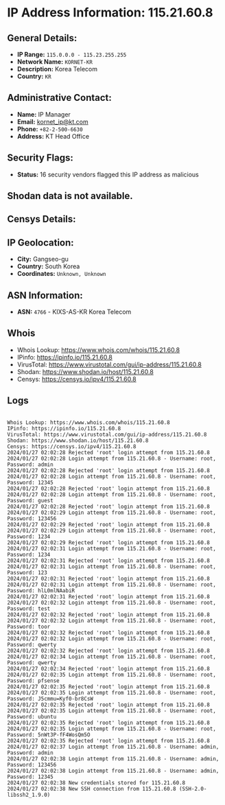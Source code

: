 # IP Address Information: 115.21.60.8

## General Details:
- **IP Range:** `115.0.0.0 - 115.23.255.255`
- **Network Name:** `KORNET-KR`
- **Description:** Korea Telecom
- **Country:** `KR`

## Administrative Contact:
- **Name:** IP Manager
- **Email:** [kornet_ip@kt.com](mailto:kornet_ip@kt.com)
- **Phone:** `+82-2-500-6630`
- **Address:** KT Head Office

## Security Flags:
- **Status:** 16 security vendors flagged this IP address as malicious

## Shodan data is not available.
## Censys Details:
## IP Geolocation:
- **City:** Gangseo-gu
- **Country:** South Korea
- **Coordinates:** `Unknown, Unknown`
## ASN Information:
- **ASN:** `4766` - KIXS-AS-KR Korea Telecom
## Whois
- Whois Lookup: https://www.whois.com/whois/115.21.60.8
- IPinfo: https://ipinfo.io/115.21.60.8
- VirusTotal: https://www.virustotal.com/gui/ip-address/115.21.60.8
- Shodan: https://www.shodan.io/host/115.21.60.8
- Censys: https://censys.io/ipv4/115.21.60.8
## Logs
```

Whois Lookup: https://www.whois.com/whois/115.21.60.8
IPinfo: https://ipinfo.io/115.21.60.8
VirusTotal: https://www.virustotal.com/gui/ip-address/115.21.60.8
Shodan: https://www.shodan.io/host/115.21.60.8
Censys: https://censys.io/ipv4/115.21.60.8
2024/01/27 02:02:28 Rejected 'root' login attempt from 115.21.60.8
2024/01/27 02:02:28 Login attempt from 115.21.60.8 - Username: root, Password: admin
2024/01/27 02:02:28 Rejected 'root' login attempt from 115.21.60.8
2024/01/27 02:02:28 Login attempt from 115.21.60.8 - Username: root, Password: 12345
2024/01/27 02:02:28 Rejected 'root' login attempt from 115.21.60.8
2024/01/27 02:02:28 Login attempt from 115.21.60.8 - Username: root, Password: guest
2024/01/27 02:02:28 Rejected 'root' login attempt from 115.21.60.8
2024/01/27 02:02:29 Login attempt from 115.21.60.8 - Username: root, Password: 123456
2024/01/27 02:02:29 Rejected 'root' login attempt from 115.21.60.8
2024/01/27 02:02:29 Login attempt from 115.21.60.8 - Username: root, Password: 1234
2024/01/27 02:02:29 Rejected 'root' login attempt from 115.21.60.8
2024/01/27 02:02:31 Login attempt from 115.21.60.8 - Username: root, Password: 1234
2024/01/27 02:02:31 Rejected 'root' login attempt from 115.21.60.8
2024/01/27 02:02:31 Login attempt from 115.21.60.8 - Username: root, Password: 123
2024/01/27 02:02:31 Rejected 'root' login attempt from 115.21.60.8
2024/01/27 02:02:31 Login attempt from 115.21.60.8 - Username: root, Password: hlL0mlNAabiR
2024/01/27 02:02:31 Rejected 'root' login attempt from 115.21.60.8
2024/01/27 02:02:32 Login attempt from 115.21.60.8 - Username: root, Password: test
2024/01/27 02:02:32 Rejected 'root' login attempt from 115.21.60.8
2024/01/27 02:02:32 Login attempt from 115.21.60.8 - Username: root, Password: toor
2024/01/27 02:02:32 Rejected 'root' login attempt from 115.21.60.8
2024/01/27 02:02:32 Login attempt from 115.21.60.8 - Username: root, Password: qwerty
2024/01/27 02:02:32 Rejected 'root' login attempt from 115.21.60.8
2024/01/27 02:02:34 Login attempt from 115.21.60.8 - Username: root, Password: qwerty
2024/01/27 02:02:34 Rejected 'root' login attempt from 115.21.60.8
2024/01/27 02:02:35 Login attempt from 115.21.60.8 - Username: root, Password: pfsense
2024/01/27 02:02:35 Rejected 'root' login attempt from 115.21.60.8
2024/01/27 02:02:35 Login attempt from 115.21.60.8 - Username: root, Password: J5cmmu=Kyf0-br8CsW
2024/01/27 02:02:35 Rejected 'root' login attempt from 115.21.60.8
2024/01/27 02:02:35 Login attempt from 115.21.60.8 - Username: root, Password: ubuntu
2024/01/27 02:02:35 Rejected 'root' login attempt from 115.21.60.8
2024/01/27 02:02:35 Login attempt from 115.21.60.8 - Username: root, Password: 5nWt3P-fF4WosQm5O
2024/01/27 02:02:35 Rejected 'root' login attempt from 115.21.60.8
2024/01/27 02:02:37 Login attempt from 115.21.60.8 - Username: admin, Password: admin
2024/01/27 02:02:38 Login attempt from 115.21.60.8 - Username: admin, Password: 123456
2024/01/27 02:02:38 Login attempt from 115.21.60.8 - Username: admin, Password: 12345
2024/01/27 02:02:38 New credentials stored for 115.21.60.8
2024/01/27 02:02:38 New SSH connection from 115.21.60.8 (SSH-2.0-libssh2_1.9.0)

```

